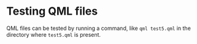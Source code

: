 # Testing QML files

QML files can be tested by running a command, like `qml test5.qml` in the directory where `test5.qml` is present.